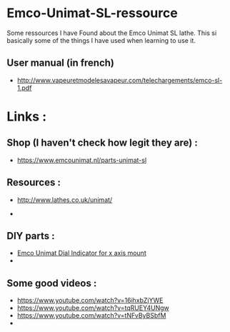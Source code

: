 # Emco-Unimat-SL-ressource
Some ressources I have Found about the Emco Unimat SL lathe. This si basically some of the things I have used when learning to use it. 


## User manual (in french)
- http://www.vapeuretmodelesavapeur.com/telechargements/emco-sl-1.pdf


# Links : 

## Shop (I haven't check how legit they are) : 
- https://www.emcounimat.nl/parts-unimat-sl

## Resources :
- http://www.lathes.co.uk/unimat/

- 

## DIY parts :
- [Emco Unimat Dial Indicator for x axis mount](https://www.thingiverse.com/thing:3779852)
- 

## Some good videos :
- https://www.youtube.com/watch?v=16ihxbZjYWE
- https://www.youtube.com/watch?v=tqRUEY4UNgw
- https://www.youtube.com/watch?v=tNFvByBSbfM
- 
